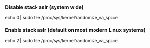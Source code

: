 ### Disable stack aslr (system wide)
echo 0 | sudo tee /proc/sys/kernel/randomize_va_space

### Enable stack aslr (default on most modern Linux systems)
echo 2 | sudo tee /proc/sys/kernel/randomize_va_space
